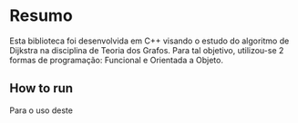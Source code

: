 # Resumo

Esta biblioteca foi desenvolvida em C++ visando o estudo do algoritmo de Dijkstra na disciplina de Teoria dos Grafos.
Para tal objetivo, utilizou-se 2 formas de programação: Funcional e Orientada a Objeto.

## How to run

Para o uso deste
